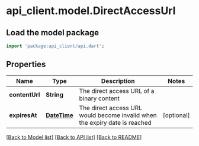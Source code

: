 # api_client.model.DirectAccessUrl

## Load the model package
```dart
import 'package:api_client/api.dart';
```

## Properties
Name | Type | Description | Notes
------------ | ------------- | ------------- | -------------
**contentUrl** | **String** | The direct access URL of a binary content | 
**expiresAt** | [**DateTime**](DateTime.md) | The direct access URL would become invalid when the expiry date is reached | [optional] 

[[Back to Model list]](../README.md#documentation-for-models) [[Back to API list]](../README.md#documentation-for-api-endpoints) [[Back to README]](../README.md)


